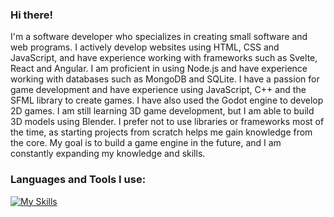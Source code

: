 
### Hi there!
I'm a software developer who specializes in creating small software and web programs. I actively develop websites using HTML, CSS and JavaScript, and have experience working with frameworks such as Svelte, React and Angular. I am proficient in using Node.js and have experience working with databases such as MongoDB and SQLite. I have a passion for game development and have experience using JavaScript, C++ and the SFML library to create games. I have also used the Godot engine to develop 2D games. I am still learning 3D game development, but I am able to build 3D models using Blender. I prefer not to use libraries or frameworks most of the time, as starting projects from scratch helps me gain knowledge from the core. My goal is to build a game engine in the future, and I am constantly expanding my knowledge and skills.


### Languages and Tools I use:
[![My Skills](https://skills.thijs.gg/icons?i=js,html,css,svelte,nodejs,python,cs,cpp,java,kotlin,lua,swift,go,rust,mongodb,firebase,vscode,visualstudio,bash)](https://skills.thijs.gg)

